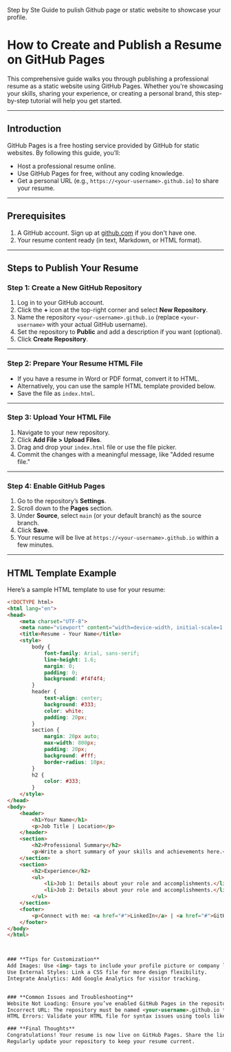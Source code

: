 Step by Ste Guide to pulish Github page or static website to showcase your profile.

# How to Create and Publish a Resume on GitHub Pages

This comprehensive guide walks you through publishing a professional resume as a static website using GitHub Pages. Whether you're showcasing your skills, sharing your experience, or creating a personal brand, this step-by-step tutorial will help you get started.

---

## **Introduction**
GitHub Pages is a free hosting service provided by GitHub for static websites. By following this guide, you’ll:
- Host a professional resume online.
- Use GitHub Pages for free, without any coding knowledge.
- Get a personal URL (e.g., `https://<your-username>.github.io`) to share your resume.

---

## **Prerequisites**
1. A GitHub account. Sign up at [github.com](https://github.com) if you don't have one.
2. Your resume content ready (in text, Markdown, or HTML format).

---

## **Steps to Publish Your Resume**

### **Step 1: Create a New GitHub Repository**
1. Log in to your GitHub account.
2. Click the **+** icon at the top-right corner and select **New Repository**.
3. Name the repository `<your-username>.github.io` (replace `<your-username>` with your actual GitHub username).
4. Set the repository to **Public** and add a description if you want (optional).
5. Click **Create Repository**.

---

### **Step 2: Prepare Your Resume HTML File**
- If you have a resume in Word or PDF format, convert it to HTML.
- Alternatively, you can use the sample HTML template provided below.
- Save the file as `index.html`.

---

### **Step 3: Upload Your HTML File**
1. Navigate to your new repository.
2. Click **Add File > Upload Files**.
3. Drag and drop your `index.html` file or use the file picker.
4. Commit the changes with a meaningful message, like "Added resume file."

---

### **Step 4: Enable GitHub Pages**
1. Go to the repository’s **Settings**.
2. Scroll down to the **Pages** section.
3. Under **Source**, select `main` (or your default branch) as the source branch.
4. Click **Save**.
5. Your resume will be live at `https://<your-username>.github.io` within a few minutes.

---

## **HTML Template Example**
Here’s a sample HTML template to use for your resume:

```html
<!DOCTYPE html>
<html lang="en">
<head>
    <meta charset="UTF-8">
    <meta name="viewport" content="width=device-width, initial-scale=1.0">
    <title>Resume - Your Name</title>
    <style>
        body {
            font-family: Arial, sans-serif;
            line-height: 1.6;
            margin: 0;
            padding: 0;
            background: #f4f4f4;
        }
        header {
            text-align: center;
            background: #333;
            color: white;
            padding: 20px;
        }
        section {
            margin: 20px auto;
            max-width: 800px;
            padding: 20px;
            background: #fff;
            border-radius: 10px;
        }
        h2 {
            color: #333;
        }
    </style>
</head>
<body>
    <header>
        <h1>Your Name</h1>
        <p>Job Title | Location</p>
    </header>
    <section>
        <h2>Professional Summary</h2>
        <p>Write a short summary of your skills and achievements here.</p>
    </section>
    <section>
        <h2>Experience</h2>
        <ul>
            <li>Job 1: Details about your role and accomplishments.</li>
            <li>Job 2: Details about your role and accomplishments.</li>
        </ul>
    </section>
    <footer>
        <p>Connect with me: <a href="#">LinkedIn</a> | <a href="#">GitHub</a></p>
    </footer>
</body>
</html>



### **Tips for Customization**
Add Images: Use <img> tags to include your profile picture or company logos.
Use External Styles: Link a CSS file for more design flexibility.
Integrate Analytics: Add Google Analytics for visitor tracking.


### **Common Issues and Troubleshooting**
Website Not Loading: Ensure you’ve enabled GitHub Pages in the repository settings.
Incorrect URL: The repository must be named <your-username>.github.io to work.
HTML Errors: Validate your HTML file for syntax issues using tools like W3C Validator.

### **Final Thoughts**
Congratulations! Your resume is now live on GitHub Pages. Share the link with potential employers or include it in your LinkedIn profile.
Regularly update your repository to keep your resume current.

